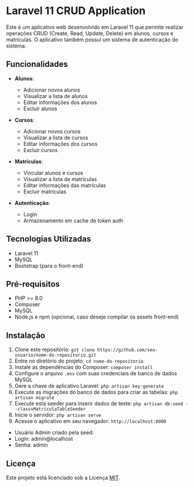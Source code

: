 # Laravel 11 CRUD Application

Este é um aplicativo web desenvolvido em Laravel 11 que permite realizar operações CRUD (Create, Read, Update, Delete) em alunos, cursos e matrículas. O aplicativo também possui um sistema de autenticação do sistema.

## Funcionalidades

- **Alunos**: 
  - Adicionar novos alunos
  - Visualizar a lista de alunos
  - Editar informações dos alunos
  - Excluir alunos

- **Cursos**: 
  - Adicionar novos cursos
  - Visualizar a lista de cursos
  - Editar informações dos cursos
  - Excluir cursos

- **Matrículas**: 
  - Vincular alunos e cursos
  - Visualizar a lista de matrículas
  - Editar informações das matrículas
  - Excluir matrículas

- **Autenticação**: 
  - Login
  - Armazenamento em cache de token auth

## Tecnologias Utilizadas

- Laravel 11
- MySQL
- Bootstrap (para o front-end)

## Pré-requisitos

- PHP >= 8.0
- Composer
- MySQL
- Node.js e npm (opcional, caso deseje compilar os assets front-end)

## Instalação

1. Clone este repositório: `git clone https://github.com/seu-usuario/nome-do-repositorio.git`
2. Entre no diretório do projeto: `cd nome-do-repositorio`
3. Instale as dependências do Composer: `composer install`
4. Configure o arquivo `.env` com suas credenciais de banco de dados MySQL
5. Gere a chave de aplicativo Laravel: `php artisan key:generate`
6. Execute as migrações do banco de dados para criar as tabelas: `php artisan migrate`
7. Execute esta seeder para inserir dados de teste: `php artisan db:seed --class=MatriculaTableSeeder`
8. Inicie o servidor: `php artisan serve`
9. Acesse o aplicativo em seu navegador: `http://localhost:8000`

- Usuário Admin criado pela seed:
- Login: admin@localhost
- Senha: admin

## Licença

Este projeto está licenciado sob a Licença [MIT](https://opensource.org/licenses/MIT).
